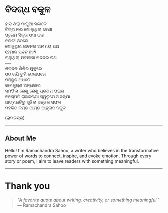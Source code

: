 # ବିଦଗ୍ଧ ବକୁଳ

ହାଡ଼ ଥରା ମାଘୁଆ ସକାଳେ  
ଚିତ୍ରା ନଈ ଖୋଲୁଥିଲା ବେଣୀ  
ପ୍ରେମ ସିକ୍ତା ଓଦା ଓଦା  
ବରଫ ଓଠରେ  
ଖୋଜୁଥିଲା ଜୀବନର ଅନାମୟ ପଥ  
ହେମାଳ ପବନ ଛାଏଁ  
ଚାଲୁଥିଲା ମଦାଳସା ମଦନର ରଥ  
    ---  
ଶତଦଳ ଶିଶିର ମୁକୁରେ  
ଓଠ ଚାପି ଚୁମି ଦେଲାପରେ  
ମଞ୍ଜୁଳ ଅଧରେ  
କାମକୃଷ୍ଣ ଅନ୍ଧକାର  
ସମର୍ପିଲା ରେଣୁ ରେଣୁ ପ୍ରଥମ ପରାଗ  
ବନସ୍ପତି ରାଜକନ୍ଯା ସ୍ୱରୂପେ ଅନନ୍ଯା  
ଆତ୍ମରତିରୁ ସୃଜିଲା ସନ୍ତକ ସଫଳ  
ମହକିତ କମ୍ର ଆମ୍ର ଆହ୍ଳାଦ ବକୁଳ  

(ରାମଚନ୍ଦ୍ର)

---

## About Me

Hello! I'm Ramachandra Sahoo, a writer who believes in the transformative power of words to connect, inspire, and evoke emotion.
Through every story or poem, I aim to leave readers with something meaningful.

---

# Thank you

> _"A favorite quote about writing, creativity, or something meaningful."_  
> — Ramachandra Sahoo
